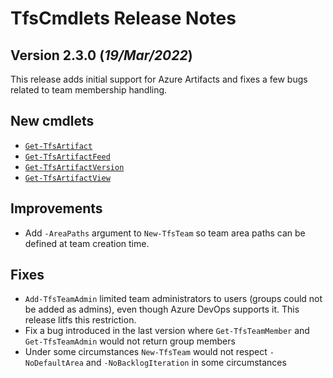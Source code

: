 # TfsCmdlets Release Notes

## Version 2.3.0 (_19/Mar/2022_)

This release adds initial support for Azure Artifacts and fixes a few bugs related to team membership handling.

## New cmdlets

* [`Get-TfsArtifact`](https://tfscmdlets.dev/docs/cmdlets/Artifact/Get-TfsArtifact)
* [`Get-TfsArtifactFeed`](https://tfscmdlets.dev/docs/cmdlets/Artifact/Get-TfsArtifactFeed)
* [`Get-TfsArtifactVersion`](https://tfscmdlets.dev/docs/cmdlets/Artifact/Get-TfsArtifactVersion)
* [`Get-TfsArtifactView`](https://tfscmdlets.dev/docs/cmdlets/Artifact/Get-TfsArtifactView)

## Improvements
  
* Add `-AreaPaths` argument to `New-TfsTeam` so team area paths can be defined at team creation time.

## Fixes

* `Add-TfsTeamAdmin` limited team administrators to users (groups could not be added as admins), even though Azure DevOps supports it. This release litfs this restriction.
* Fix a bug introduced in the last version where `Get-TfsTeamMember` and `Get-TfsTeamAdmin` would not return group members
* Under some circumstances `New-TfsTeam` would not respect `-NoDefaultArea` and `-NoBacklogIteration` in some circumstances
